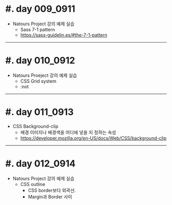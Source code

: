 #. day 009_0911
===============
* Natours Project 강의 예제 실습
    * Sass 7-1 pattern
    * https://sass-guidelin.es/#the-7-1-pattern

------------------------------------------

#. day 010_0912
===============
* Natours Proeject 강의 예제 실습
    * CSS Grid system
    * :not


------------------------------------------

#. day 011_0913
===============
* CSS Background-clip
    * 배경 이미지나 배경색을 어디에 넣을 지 정하는 속성
    * https://developer.mozilla.org/en-US/docs/Web/CSS/background-clip

------------------------------------------

#. day 012_0914
===============
* Natours Project 강의 예제 실습
    * CSS outline
        * CSS border보다 외곽선.
        * Margin과 Border 사이 
